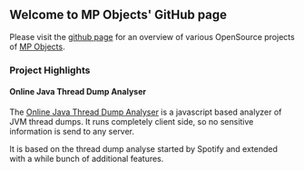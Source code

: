 ## Welcome to MP Objects' GitHub page

Please visit the [github page](https://github.com/mpobjects) for an overview of various OpenSource projects of [MP Objects](https://www.mp-objects.com).

### Project Highlights

#### Online Java Thread Dump Analyser

The [Online Java Thread Dump Analyser](https://mpobjects.github.io/threaddump-analyzer/) is a javascript based analyzer of JVM thread dumps. It runs completely client side, so no sensitive information is send to any server.

It is based on the thread dump analyse started by Spotify and extended with a while bunch of additional features.
